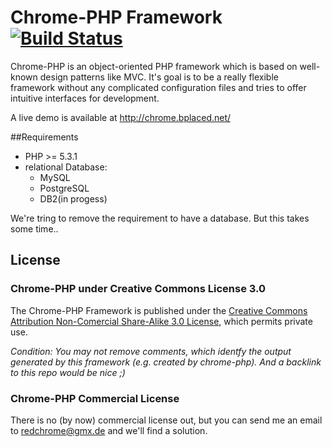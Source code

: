 # Chrome-PHP Framework [![Build Status](https://travis-ci.org/RedChrome/Chrome-PHP.png?branch=master)](https://travis-ci.org/RedChrome/Chrome-PHP)

Chrome-PHP is an object-oriented PHP framework which is based on well-known design patterns like MVC. It's goal is to be a really flexible framework without any complicated configuration files and tries to offer intuitive interfaces for development. 

A live demo is available at http://chrome.bplaced.net/

##Requirements
- PHP >= 5.3.1
- relational Database:
  - MySQL
  - PostgreSQL 
  - DB2(in progess)
  
We're tring to remove the requirement to have a database. But this takes some time..

## License
### Chrome-PHP under Creative Commons License 3.0
The Chrome-PHP Framework is published under the <a href="https://creativecommons.org/licenses/by-nc-sa/3.0/">Creative Commons Attribution Non-Comercial Share-Alike 3.0 License</a>, which permits private use. 

*Condition: You may not remove comments, which identfy the output generated by this framework (e.g. created by chrome-php). And a backlink to this repo would be nice ;)*
### Chrome-PHP Commercial License
There is no (by now) commercial license out, but you can send me an email to redchrome@gmx.de and we'll find a solution.
